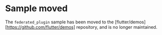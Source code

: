 # Sample moved

The `federated_plugin` sample has been moved to the [flutter/demos][https://github.com/flutter/demos] repository, and is no longer maintained.
